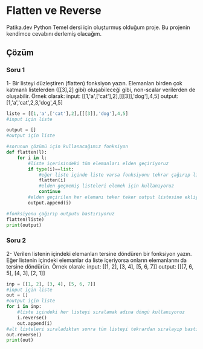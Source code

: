# Flatten ve Reverse
Patika.dev Python Temel dersi için oluşturmuş olduğum proje. Bu projenin kendimce cevabını derlemiş olacağım.

## Çözüm

### Soru 1
1- Bir listeyi düzleştiren (flatten) fonksiyon yazın. 
Elemanları birden çok katmanlı listelerden ([[3],2] gibi) oluşabileceği gibi, non-scalar verilerden de oluşabilir. 
Örnek olarak:
input: [[1,'a',['cat'],2],[[[3]],'dog'],4,5]
output: [1,'a','cat',2,3,'dog',4,5]

```python
liste = [[1,'a',['cat'],2],[[[3]],'dog'],4,5]
#input için liste

output = []
#output için liste

#sorunun çözümü için kullanacağımız fonksiyon
def flatten(l):
    for i in l:
        #liste içerisindeki tüm elemanları elden geçiriyoruz
        if type(i)==list:
            #eğer liste içinde liste varsa fonksiyonu tekrar çağırıp liste elemanlarını teker teker elden geçiriyoruz
            flatten(i)
            #elden geçmemiş listeleri elemek için kullanıyoruz
            continue
        #elden geçirilen her elemanı teker teker output listesine ekliyoruz
        output.append(i)

#fonksiyonu çağırıp outputu bastırıyoruz
flatten(liste)
print(output)
```

### Soru 2
2- Verilen listenin içindeki elemanları tersine döndüren bir fonksiyon yazın. Eğer listenin içindeki elemanlar da liste içeriyorsa onların elemanlarını da tersine döndürün. Örnek olarak:
input: [[1, 2], [3, 4], [5, 6, 7]]
output: [[[7, 6, 5], [4, 3], [2, 1]]

```python
inp = [[1, 2], [3, 4], [5, 6, 7]]
#input için liste
out = []
#output için liste
for i in inp:
    #liste içindeki her listeyi sıralamak adına döngü kullanıyoruz
    i.reverse()
    out.append(i)
#alt listeleri sıraladıktan sonra tüm listeyi tekrardan sıralayıp bastırıyoruz
out.reverse()
print(out)
```
